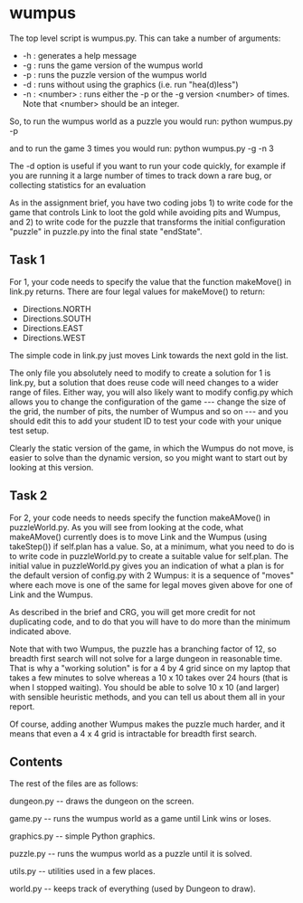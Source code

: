 # wumpus
The top level script is wumpus.py. This can take a number of arguments:

- -h : generates a help message
- -g : runs the game version of the wumpus world
- -p : runs the puzzle version of the wumpus world
- -d : runs without using the graphics (i.e. run "hea(d)less")
- -n : \<number\> : runs either the -p or the -g version \<number\> of times. Note that \<number\> should be an integer.

So, to run the wumpus world as a puzzle you would run:
python wumpus.py -p

and to run the game 3 times you would run:
python wumpus.py -g -n 3

The -d option is useful if you want to run your code quickly, for
example if you are running it a large number of times to track down a
rare bug, or collecting statistics for an evaluation

As in the assignment brief, you have two coding jobs 1) to write code
for the game that controls Link to loot the gold while avoiding pits
and Wumpus, and 2) to write code for the puzzle that transforms the
initial configuration "puzzle" in puzzle.py into the final state
"endState".

## Task 1
For 1, your code needs to specify the value that the function
makeMove() in link.py returns. There are four legal values for
makeMove() to return:

- Directions.NORTH
- Directions.SOUTH
- Directions.EAST
- Directions.WEST

The simple code in link.py just moves Link towards the next gold in
the list.

The only file you absolutely need to modify to create a solution for 1 
is link.py, but a solution that does reuse code will need changes
to a wider range of files. Either way, you will also likely want to
modify config.py which allows you to change the configuration of the
game --- change the size of the grid, the number of pits, the number
of Wumpus and so on --- and you should edit this to add your student
ID to test your code with your unique test setup.

Clearly the static version of the game, in which the Wumpus do not
move, is easier to solve than the dynamic version, so you might want
to start out by looking at this version.

## Task 2
For 2, your code needs to needs specify the function makeAMove() in
puzzleWorld.py. As you will see from looking at the code, what
makeAMove() currently does is to move Link and the Wumpus (using
takeStep()) if self.plan has a value. So, at a minimum, what you need
to do is to write code in puzzleWorld.py to create a suitable value
for self.plan. The initial value in puzzleWorld.py gives you an
indication of what a plan is for the default version of config.py with
2 Wumpus: it is a sequence of "moves" where each move is one of the
same for legal moves given above for one of Link and the Wumpus.

As described in the brief and CRG, you will get more credit for not
duplicating code, and to do that you will have to do more than the
minimum indicated above.

Note that with two Wumpus, the puzzle has a branching factor of 12, so
breadth first search will not solve for a large dungeon in reasonable
time. That is why a "working solution" is for a 4 by 4 grid since on
my laptop that takes a few minutes to solve whereas a 10 x 10 takes
over 24 hours (that is when I stopped waiting). You should be able to
solve 10 x 10 (and larger) with sensible heuristic methods, and you
can tell us about them all in your report.

Of course, adding another Wumpus makes the puzzle much harder, and it
means that even a 4 x 4 grid is intractable for breadth first search.

## Contents
The rest of the files are as follows:

dungeon.py  -- draws the dungeon on the screen.

game.py     -- runs the wumpus world as a game until Link wins or loses.

graphics.py -- simple Python graphics.

puzzle.py   -- runs the wumpus world as a puzzle until it is solved.

utils.py    -- utilities used in a few places.

world.py    -- keeps track of everything (used by Dungeon to draw).



